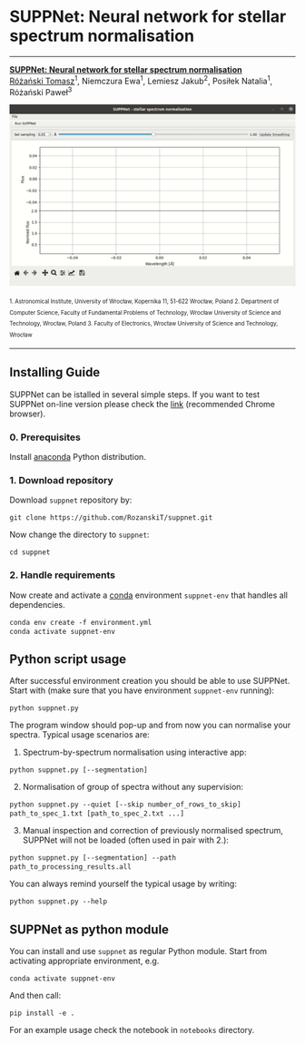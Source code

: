 # SUPPNet: Neural network for stellar spectrum normalisation

---

[__SUPPNet: Neural network for stellar spectrum normalisation__](https://rozanskit.com/suppnet/)\
[Różański Tomasz](https://rozanskit.com/)<sup>1</sup>, Niemczura Ewa<sup>1</sup>, Lemiesz Jakub<sup>2</sup>, Posiłek Natalia<sup>1</sup>, Różański Paweł<sup>3</sup>

![Here should be example_run.gif](gifs/example_run.gif) 

<sup><sub>1. Astronomical Institute, University of Wrocław, Kopernika 11, 51-622 Wrocław, Poland 2. Department  of  Computer  Science,  Faculty  of  Fundamental  Problems  of  Technology,  Wrocław  University  of  Science  and Technology, Wrocław, Poland 3. Faculty  of  Electronics,  Wrocław  University  of  Science  and Technology, Wrocław</sup></sub>

---

## Installing Guide
SUPPNet can be istalled in several simple steps. If you want to test SUPPNet on-line version please check the [link](https://rozanskit.com/suppnet/) (recommended Chrome browser).

### 0. Prerequisites

Install [anaconda](conda.io) Python distribution.

### 1. Download repository

Download `suppnet` repository by:
```
git clone https://github.com/RozanskiT/suppnet.git
```
Now change the directory to `suppnet`:
```
cd suppnet
```

### 2. Handle requirements

Now create and activate a [conda](conda.io) environment `suppnet-env` that handles all dependencies.

```
conda env create -f environment.yml
conda activate suppnet-env
```
## Python script usage
After successful environment creation you should be able to use SUPPNet. Start with (make sure that you have environment `suppnet-env` running):
```
python suppnet.py
```
The program window should pop-up and from now you can normalise your spectra. Typical usage scenarios are:

1. Spectrum-by-spectrum normalisation using interactive app:
```
python suppnet.py [--segmentation]
```
2. Normalisation of group of spectra without any supervision:
```
python suppnet.py --quiet [--skip number_of_rows_to_skip] path_to_spec_1.txt [path_to_spec_2.txt ...]
```
3. Manual inspection and correction of previously normalised spectrum, SUPPNet will not be loaded (often used in pair with 2.):
```
python suppnet.py [--segmentation] --path path_to_processing_results.all
```

You can always remind yourself the typical usage by writing:
```
python suppnet.py --help
```

## SUPPNet as python module

You can install and use `suppnet` as regular Python module. Start from activating appropriate environment, e.g.
```
conda activate suppnet-env
```
And then call:
```
pip install -e .
```
For an example usage check the notebook in `notebooks` directory.